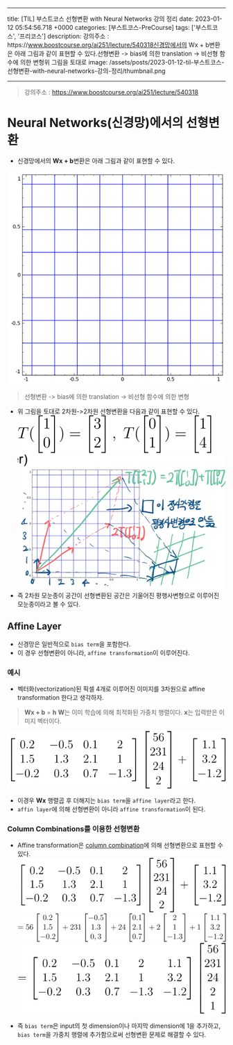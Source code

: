 

---
title: [TIL] 부스트코스 선형변환 with Neural Networks 강의 정리
date: 2023-01-12 05:54:56.718 +0000
categories: [부스트코스-PreCourse]
tags: ['부스트코스', '프리코스']
description: 강의주소 : https&#x3A;//www.boostcourse.org/ai251/lecture/540318신경망에서의 Wx + b변환은 아래 그림과 같이 표현할 수 있다.선형변환 -> bias에 의한 translation -> 비선형 함수에 의한 변형위 그림을 토대로
image: /assets/posts/2023-01-12-til-부스트코스-선형변환-with-neural-networks-강의-정리/thumbnail.png

---

> 강의주소 : https://www.boostcourse.org/ai251/lecture/540318

# Neural Networks(신경망)에서의 선형변환

- 신경망에서의 **Wx + b**변환은 아래 그림과 같이 표현할 수 있다.

![img](/assets/posts/2023-01-12-til-부스트코스-선형변환-with-neural-networks-강의-정리/img0.png)

> 선형변환 -> bias에 의한 translation -> 비선형 함수에 의한 변형

- 위 그림을 토대로 2차원->2차원 선형변환을 다음과 같이 표현할 수 있다.
![img](/assets/posts/2023-01-12-til-부스트코스-선형변환-with-neural-networks-강의-정리/img1.png)![img](/assets/posts/2023-01-12-til-부스트코스-선형변환-with-neural-networks-강의-정리/img2.png)
- 즉 2차원 모눈종이 공간이 선형변환된 공간은 기울어진 평행사변형으로 이루어진 모눈종이라고 볼 수 있다.

## Affine Layer

- 신경망은 일반적으로 `bias term`을 포함한다.
- 이 경우 선형변환이 아니라, `affine transformation`이 이루어진다.

### 예시

- 벡터화(vectorization)된 픽셀 4개로 이루어진 이미지를 3차원으로 affine transformation 한다고 생각하자.

> **Wx + b** = **h**
> **W**는 이미 학습에 의해 최적화된 가중치 행렬이다.
> **x**는 입력받은 이미지 벡터이다.

![img](/assets/posts/2023-01-12-til-부스트코스-선형변환-with-neural-networks-강의-정리/img3.png)

- 이경우 **Wx** 행렬곱 후 더해지는 `bias term`을 `affine layer`라고 한다.
- `affin layer`에 의해 선형변환이 아니라 `affine transformation`이 된다.

### Column Combinations를 이용한 선형변환

- Affine transformation은 [column combination](https://velog.io/@cjkangme/TIL-%EB%B6%80%EC%8A%A4%ED%8A%B8%EC%BD%94%EC%8A%A4-%EC%84%A0%ED%98%95%EA%B2%B0%ED%95%A9-%EA%B0%95%EC%9D%98-%EC%A0%95%EB%A6%AC#%ED%96%89%EB%A0%AC%EA%B3%B1%EC%9D%98-%ED%91%9C%ED%98%84)에 의해 선형변환으로 표현할 수 있다.
![img](/assets/posts/2023-01-12-til-부스트코스-선형변환-with-neural-networks-강의-정리/img4.png)![img](/assets/posts/2023-01-12-til-부스트코스-선형변환-with-neural-networks-강의-정리/img5.png)![img](/assets/posts/2023-01-12-til-부스트코스-선형변환-with-neural-networks-강의-정리/img6.png)

- 즉 `bias term`은 input의 첫 dimension이나 마지막 dimension에 1을 추가하고, `bias term`을 가중치 행렬에 추가함으로써 선형변환 문제로 해결할 수 있다.

        